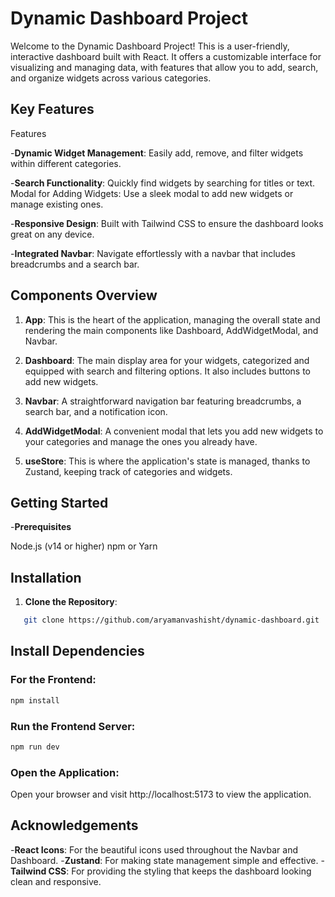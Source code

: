 # Dynamic Dashboard Project

Welcome to the Dynamic Dashboard Project! This is a user-friendly, interactive dashboard built with React. It offers a customizable interface for visualizing and managing data, with features that allow you to add, search, and organize widgets across various categories.

## Key Features

Features

-**Dynamic Widget Management**: Easily add, remove, and filter widgets within different categories.

-**Search Functionality**: Quickly find widgets by searching for titles or text.
Modal for Adding Widgets: Use a sleek modal to add new widgets or manage existing ones.

-**Responsive Design**: Built with Tailwind CSS to ensure the dashboard looks great on any device.

-**Integrated Navbar**: Navigate effortlessly with a navbar that includes breadcrumbs and a search bar.

## Components Overview

1. **App**: This is the heart of the application, managing the overall state and rendering the main components like Dashboard, AddWidgetModal, and Navbar.

2. **Dashboard**: The main display area for your widgets, categorized and equipped with search and filtering options. It also includes buttons to add new widgets.

3. **Navbar**: A straightforward navigation bar featuring breadcrumbs, a search bar, and a notification icon.

4. **AddWidgetModal**: A convenient modal that lets you add new widgets to your categories and manage the ones you already have.

5. **useStore**: This is where the application's state is managed, thanks to Zustand, keeping track of categories and widgets.

## Getting Started

-**Prerequisites**

Node.js (v14 or higher)
npm or Yarn

## Installation

1. **Clone the Repository**:

```bash
   git clone https://github.com/aryamanvashisht/dynamic-dashboard.git
```

## Install Dependencies

### For the Frontend:

```bash
npm install
```

### Run the Frontend Server:

```bash
npm run dev
```

### Open the Application:

Open your browser and visit http://localhost:5173 to view the application.

## Acknowledgements

-**React Icons**: For the beautiful icons used throughout the Navbar and Dashboard.
-**Zustand**: For making state management simple and effective.
-**Tailwind CSS**: For providing the styling that keeps the dashboard looking clean and responsive.
